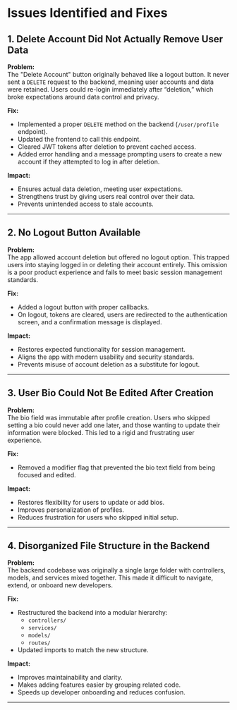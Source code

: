 # Issues Identified and Fixes

## 1. Delete Account Did Not Actually Remove User Data

**Problem:**  
The "Delete Account" button originally behaved like a logout button. It never sent a `DELETE` request to the backend, meaning user accounts and data were retained. Users could re-login immediately after “deletion,” which broke expectations around data control and privacy.

**Fix:**

- Implemented a proper `DELETE` method on the backend (`/user/profile` endpoint).
- Updated the frontend to call this endpoint.
- Cleared JWT tokens after deletion to prevent cached access.
- Added error handling and a message prompting users to create a new account if they attempted to log in after deletion.

**Impact:**

- Ensures actual data deletion, meeting user expectations.
- Strengthens trust by giving users real control over their data.
- Prevents unintended access to stale accounts.

---

## 2. No Logout Button Available

**Problem:**  
The app allowed account deletion but offered no logout option. This trapped users into staying logged in or deleting their account entirely. This omission is a poor product experience and fails to meet basic session management standards.

**Fix:**

- Added a logout button with proper callbacks.
- On logout, tokens are cleared, users are redirected to the authentication screen, and a confirmation message is displayed.

**Impact:**

- Restores expected functionality for session management.
- Aligns the app with modern usability and security standards.
- Prevents misuse of account deletion as a substitute for logout.

---

## 3. User Bio Could Not Be Edited After Creation

**Problem:**  
The bio field was immutable after profile creation. Users who skipped setting a bio could never add one later, and those wanting to update their information were blocked. This led to a rigid and frustrating user experience.

**Fix:**

- Removed a modifier flag that prevented the bio text field from being focused and edited.

**Impact:**

- Restores flexibility for users to update or add bios.
- Improves personalization of profiles.
- Reduces frustration for users who skipped initial setup.

---

## 4. Disorganized File Structure in the Backend

**Problem:**  
The backend codebase was originally a single large folder with controllers, models, and services mixed together. This made it difficult to navigate, extend, or onboard new developers.

**Fix:**

- Restructured the backend into a modular hierarchy:
  - `controllers/`
  - `services/`
  - `models/`
  - `routes/`
- Updated imports to match the new structure.

**Impact:**

- Improves maintainability and clarity.
- Makes adding features easier by grouping related code.
- Speeds up developer onboarding and reduces confusion.

---
